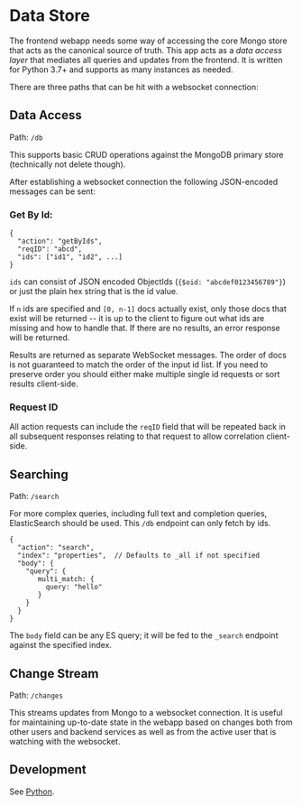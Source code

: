 # Data Store

The frontend webapp needs some way of accessing the core Mongo store that acts as the canonical
source of truth.  This app acts as a _data access layer_ that mediates all queries and updates from
the frontend.  It is written for Python 3.7+ and supports as many instances as needed.

There are three paths that can be hit with a websocket connection:

## Data Access

Path: `/db`

This supports basic CRUD operations against the MongoDB primary store (technically not delete though).

After establishing a websocket connection the following JSON-encoded messages can be sent:

### Get By Id:

   ```
   {
     "action": "getByIds",
     "reqID": "abcd",
     "ids": ["id1", "id2", ...]
   }
   ```

`ids` can consist of JSON encoded ObjectIds (`{$oid: "abcdef0123456789"}`) or just the plain hex string
that is the id value.

If `n` ids are specified and `[0, n-1]` docs actually exist, only those docs that exist will be
returned -- it is up to the client to figure out what ids are missing and how to handle that.  If
there are no results, an error response will be returned.

Results are returned as separate WebSocket messages.  The order of docs is not guaranteed to match
the order of the input id list.  If you need to preserve order you should either make multiple
single id requests or sort results client-side.


### Request ID
All action requests can include the `reqID` field that will be repeated back in all subsequent
responses relating to that request to allow correlation client-side.

## Searching

Path: `/search`

For more complex queries, including full text and completion queries, ElasticSearch should be used.
This `/db` endpoint can only fetch by ids.

```
{
  "action": "search",
  "index": "properties",  // Defaults to _all if not specified
  "body": {
    "query": {
       multi_match: {
         query: "hello"
       }
    }
  }
}
```

The `body` field can be any ES query; it will be fed to the `_search` endpoint against the specified
index.


## Change Stream

Path: `/changes`

This streams updates from Mongo to a websocket connection.  It is useful for maintaining up-to-date
state in the webapp based on changes both from other users and backend services as well as from the
active user that is watching with the websocket.

## Development

See [Python](../README.md#python).
